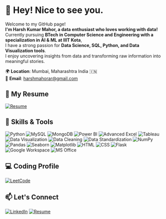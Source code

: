 # 👋 Hey! Nice to see you.

Welcome to my GitHub page!  
**I'm Harsh Kumar Mahor, a data enthusiast who loves working with data!**  
Currently pursuing **BTech in Computer Science and Engineering with a specialization in AI & ML at IIIT Kota**,  
I have a strong passion for **Data Science, SQL, Python, and Data Visualization tools**.  
I enjoy uncovering insights from data and transforming raw information into meaningful stories.


🌍 **Location**: Mumbai, Maharashtra India 🇮🇳  
📧 **Email**: harshmahorar@gmail.com  


## 📄 My Resume
[![Resume](https://img.shields.io/badge/-View%20My%20Resume-FF5722?style=for-the-badge&logo=adobeacrobatreader&logoColor=white)](https://drive.google.com/file/d/1Wk1aO44F0GvFhIXDvhXu1s0-HArlDgby/view?usp=drive_link)

## 🚀 Skills & Tools
![Python](https://img.shields.io/badge/-Python-3776AB?logo=python&logoColor=white&style=for-the-badge)
![MySQL](https://img.shields.io/badge/-SQL-4479A1?logo=mysql&logoColor=white&style=for-the-badge)
![MongoDB](https://img.shields.io/badge/-MongoDB-47A248?logo=mongodb&logoColor=white&style=for-the-badge)
![Power BI](https://img.shields.io/badge/-PowerBI-F2C811?logo=powerbi&logoColor=black&style=for-the-badge)
![Advanced Excel](https://img.shields.io/badge/-Excel-217346?logo=microsoft-excel&logoColor=white&style=for-the-badge)
![Tableau](https://img.shields.io/badge/-Tableau-E97627?logo=tableau&logoColor=white&style=for-the-badge)
![Data Visualization](https://img.shields.io/badge/-Data%20Visualization-ffb703?style=for-the-badge)
![Data Cleaning](https://img.shields.io/badge/-Data%20Cleaning-0077b6?style=for-the-badge)
![Data Standardization](https://img.shields.io/badge/-Data%20Standardization-2a9d8f?style=for-the-badge)
![NumPy](https://img.shields.io/badge/-NumPy-013243?logo=numpy&logoColor=white&style=for-the-badge)
![Pandas](https://img.shields.io/badge/-Pandas-150458?logo=pandas&logoColor=white&style=for-the-badge)
![Seaborn](https://img.shields.io/badge/-Seaborn-008080?style=for-the-badge)
![Matplotlib](https://img.shields.io/badge/-Matplotlib-11557C?style=for-the-badge)
![HTML](https://img.shields.io/badge/-HTML5-E34F26?logo=html5&logoColor=white&style=for-the-badge)
![CSS](https://img.shields.io/badge/-CSS3-1572B6?logo=css3&logoColor=white&style=for-the-badge)
![Flask](https://img.shields.io/badge/-Flask-000000?logo=flask&logoColor=white&style=for-the-badge)
![Google Workspace](https://img.shields.io/badge/-Google%20Workspace-4285F4?logo=google&logoColor=white&style=for-the-badge)
![MS Office](https://img.shields.io/badge/-MS%20Office-D83B01?logo=microsoftoffice&logoColor=white&style=for-the-badge)

## 💻 Coding Profile
[![LeetCode](https://img.shields.io/badge/-LeetCode-FFA116?logo=leetcode&logoColor=white&style=for-the-badge)]([https://leetcode.com/Harsh-Kumar-Mahor](https://leetcode.com/u/HM_10/))

## 📫 Let's Connect
[![LinkedIn](https://img.shields.io/badge/-LinkedIn-0077B5?logo=linkedin&logoColor=white&style=for-the-badge)](https://www.linkedin.com/in/harsh-kumar-mahor/)
[![Resume](https://img.shields.io/badge/-GitHub-181717?logo=github&logoColor=white&style=for-the-badge)](https://github.com/Harsh-Kumar-Mahor)
